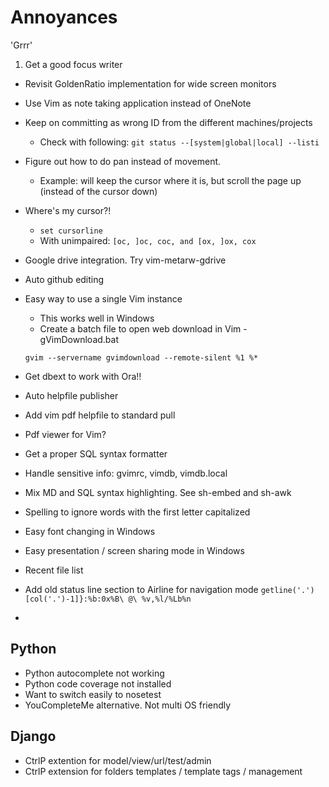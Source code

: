 # Annoyances

'Grrr'

1. Get a good focus writer
- Revisit GoldenRatio implementation for wide screen monitors
- Use Vim as note taking application instead of OneNote
- Keep on committing as wrong ID from the different machines/projects
    - Check with following: `git status --[system|global|local] --listi`
- Figure out how to do pan instead of movement. 
    -   Example: <C-j> will keep the cursor where it is, but scroll the page up (instead of the cursor down)
- Where's my cursor?! 
    - `set cursorline`
    - With unimpaired: `[oc, ]oc, coc, and [ox, ]ox, cox`
- Google drive integration. Try vim-metarw-gdrive
- Auto github editing
- Easy way to use a single Vim instance
    - This works well in Windows
    - Create a batch file to open web download in Vim - gVimDownload.bat

    `gvim --servername gvimdownload --remote-silent %1 %*`

- Get dbext to work with Ora!!
- Auto helpfile publisher
- Add vim pdf helpfile to standard pull
- Pdf viewer for Vim?
- Get a proper SQL syntax formatter
- Handle sensitive info: gvimrc, vimdb, vimdb.local
- Mix MD and SQL syntax highlighting. See sh-embed and sh-awk
- Spelling to ignore words with the first letter capitalized

- Easy font changing in Windows
- Easy presentation / screen sharing mode in Windows
- Recent file list
- Add old status line section to Airline for navigation mode `getline('.')[col('.')-1]}:%b:0x%B\ @\ %v,%l/%Lb%n`
-

## Python

- Python autocomplete not working
- Python code coverage not installed
- Want to switch easily to nosetest
- YouCompleteMe alternative. Not multi OS friendly

## Django

- CtrlP extention for model/view/url/test/admin
- CtrlP extension for folders templates / template tags / management
